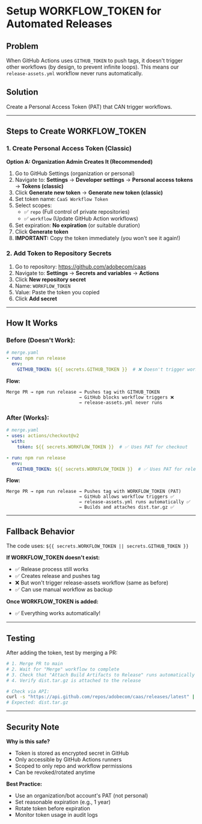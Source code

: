 # Setup WORKFLOW_TOKEN for Automated Releases

## Problem
When GitHub Actions uses `GITHUB_TOKEN` to push tags, it doesn't trigger other workflows (by design, to prevent infinite loops). This means our `release-assets.yml` workflow never runs automatically.

## Solution
Create a Personal Access Token (PAT) that CAN trigger workflows.

---

## Steps to Create WORKFLOW_TOKEN

### 1. Create Personal Access Token (Classic)

**Option A: Organization Admin Creates It (Recommended)**
1. Go to GitHub Settings (organization or personal)
2. Navigate to: **Settings** → **Developer settings** → **Personal access tokens** → **Tokens (classic)**
3. Click **Generate new token** → **Generate new token (classic)**
4. Set token name: `CaaS Workflow Token`
5. Select scopes:
   - ✅ `repo` (Full control of private repositories)
   - ✅ `workflow` (Update GitHub Action workflows)
6. Set expiration: **No expiration** (or suitable duration)
7. Click **Generate token**
8. **IMPORTANT:** Copy the token immediately (you won't see it again!)

### 2. Add Token to Repository Secrets

1. Go to repository: https://github.com/adobecom/caas
2. Navigate to: **Settings** → **Secrets and variables** → **Actions**
3. Click **New repository secret**
4. Name: `WORKFLOW_TOKEN`
5. Value: Paste the token you copied
6. Click **Add secret**

---

## How It Works

### Before (Doesn't Work):
```yaml
# merge.yaml
- run: npm run release
  env:
    GITHUB_TOKEN: ${{ secrets.GITHUB_TOKEN }}  # ❌ Doesn't trigger workflows
```

**Flow:**
```
Merge PR → npm run release → Pushes tag with GITHUB_TOKEN
                           → GitHub blocks workflow triggers ❌
                           → release-assets.yml never runs
```

### After (Works):
```yaml
# merge.yaml
- uses: actions/checkout@v2
  with:
    token: ${{ secrets.WORKFLOW_TOKEN }}  # ✅ Uses PAT for checkout

- run: npm run release
  env:
    GITHUB_TOKEN: ${{ secrets.WORKFLOW_TOKEN }}  # ✅ Uses PAT for release
```

**Flow:**
```
Merge PR → npm run release → Pushes tag with WORKFLOW_TOKEN (PAT)
                           → GitHub allows workflow triggers ✅
                           → release-assets.yml runs automatically ✅
                           → Builds and attaches dist.tar.gz ✅
```

---

## Fallback Behavior

The code uses: `${{ secrets.WORKFLOW_TOKEN || secrets.GITHUB_TOKEN }}`

**If WORKFLOW_TOKEN doesn't exist:**
- ✅ Release process still works
- ✅ Creates release and pushes tag
- ❌ But won't trigger release-assets workflow (same as before)
- ✅ Can use manual workflow as backup

**Once WORKFLOW_TOKEN is added:**
- ✅ Everything works automatically!

---

## Testing

After adding the token, test by merging a PR:

```bash
# 1. Merge PR to main
# 2. Wait for "Merge" workflow to complete
# 3. Check that "Attach Build Artifacts to Release" runs automatically
# 4. Verify dist.tar.gz is attached to the release

# Check via API:
curl -s "https://api.github.com/repos/adobecom/caas/releases/latest" | jq -r '.assets[].name'
# Expected: dist.tar.gz
```

---

## Security Note

**Why is this safe?**
- Token is stored as encrypted secret in GitHub
- Only accessible by GitHub Actions runners
- Scoped to only repo and workflow permissions
- Can be revoked/rotated anytime

**Best Practice:**
- Use an organization/bot account's PAT (not personal)
- Set reasonable expiration (e.g., 1 year)
- Rotate token before expiration
- Monitor token usage in audit logs
